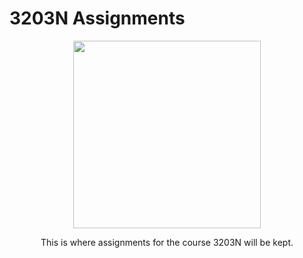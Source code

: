 # 3203N Assignments

<p align="center">
  <img src="https://media.giphy.com/media/HzPtbOKyBoBFsK4hyc/giphy.gif" width="300" height="auto">
</p>

<p align="center">
  This is where assignments for the course 3203N will be kept.
</p>
